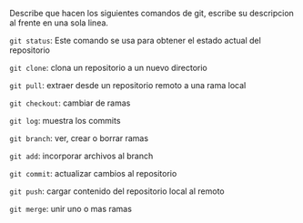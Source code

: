 Describe que hacen los siguientes comandos de git, escribe su descripcion al frente en una sola linea.

`git status`: Este comando se usa para obtener el estado actual del repositorio

`git clone`: clona un repositorio a un nuevo directorio

`git pull`: extraer desde un repositorio remoto a una rama local

`git checkout`: cambiar de ramas

`git log`: muestra los commits

`git branch`: ver, crear o borrar ramas

`git add`: incorporar archivos al branch

`git commit`: actualizar cambios al repositorio 

`git push`: cargar contenido del repositorio local al remoto

`git merge`: unir uno o mas ramas
